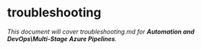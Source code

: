 # troubleshooting

_This document will cover troubleshooting.md for **Automation and DevOps\Multi-Stage Azure Pipelines**._
